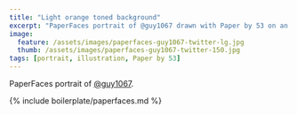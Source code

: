 ```yaml
---
title: "Light orange toned background"
excerpt: "PaperFaces portrait of @guy1067 drawn with Paper by 53 on an iPad."
image: 
  feature: /assets/images/paperfaces-guy1067-twitter-lg.jpg
  thumb: /assets/images/paperfaces-guy1067-twitter-150.jpg
tags: [portrait, illustration, Paper by 53]
---
```


PaperFaces portrait of [@guy1067](http://twitter.com/guy1067).

{% include boilerplate/paperfaces.md %}